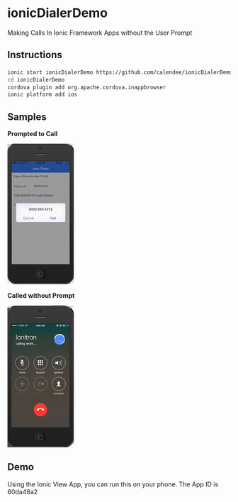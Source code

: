 # ionicDialerDemo
Making Calls In Ionic Framework Apps without the User Prompt

## Instructions

```sh
ionic start ionicDialerDemo https://github.com/calendee/ionicDialerDemo
cd ionicDialerDemo
cordova plugin add org.apache.cordova.inappbrowser
ionic platform add ios
```

## Samples

**Prompted to Call**

![iOS Prompts User to Call](prompted-dialer.png)


**Called without Prompt**

![Call Starts with no Prompt](no-prompt.png)


## Demo
Using the Ionic View App, you can run this on your phone.  The App ID is 60da48a2